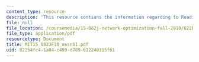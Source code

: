 ```yaml
---
content_type: resource
description: 'This resource contians the information regarding to Readings in AMO. '
file: null
file_location: /coursemedia/15-082j-network-optimization-fall-2010/822b4fc41a04c499d789612240315f61_MIT15_082JF10_assn01.pdf
file_type: application/pdf
resourcetype: Document
title: MIT15_082JF10_assn01.pdf
uid: 822b4fc4-1a04-c499-d789-612240315f61
---
```

